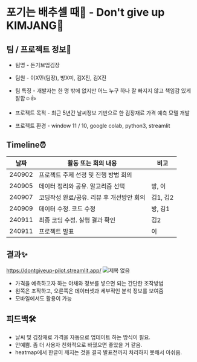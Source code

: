# 포기는 배추셀 때🥬 - Don't give up KIMJANG😤

## 팀 / 프로젝트 정보💬
* 팀명 - 돈기브업김장
* 팀원 - 이X민(팀장), 방X미, 김X진, 김X진
* 팀 특징 - 개발자는 한 명 밖에 없지만 어느 누구 하나 잘 빠지지 않고 책임감 있게 잘함☺👍

* 프로젝트 목적 - 최근 5년간 날씨정보 기반으로 한 김장재료 가격 예측 모델 개발
* 프로젝트 환경 - window 11 / 10, google colab, python3, streamlit

## Timeline⏰
|날짜|활동 또는 회의 내용|비고|
|---|---|---|
|240902|프로젝트 주제 선정 및 진행 방법 회의||
|240905|데이터 정리와 공유. 알고리즘 선택|방, 이|
|240907|코딩작성 완료/공유. 리뷰 후 개선방안 회의|김1, 김2|
|240909|데이터 수정. 코드 수정|방, 김1|
|240911|최종 코딩 수정. 실행 결과 확인|김2|
|240911|프로젝트 발표|이|

## 결과✨
https://dontgiveup-pilot.streamlit.app/
![제목 없음](https://github.com/user-attachments/assets/300730df-1493-452d-939f-817b00c6f873)

* 가격을 예측하고자 하는 야채와 정보를 넣으면 되는 간단한 조작방법
* 왼쪽은 조작하고, 오른쪽은 데이터셋과 세부적인 분석 정보를 보여줌
* 모바일에서도 활용이 가능
  
## 피드백🛠
* 날씨 및 김장재료 가격을 자동으로 업데이트 하는 방식이 필요.
* 안예쁨. 좀 더 사용자 친화적으로 바꿨으면 좋았을 거 같음.
* heatmap에서 한글이 깨지는 것을 결국 발표전까지 처리하지 못해서 아쉬움.
